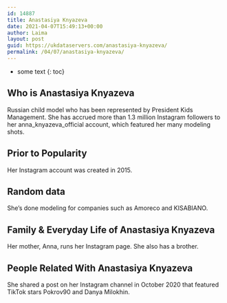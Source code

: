 ```yaml
---
id: 14887
title: Anastasiya Knyazeva
date: 2021-04-07T15:49:13+00:00
author: Laima
layout: post
guid: https://ukdataservers.com/anastasiya-knyazeva/
permalink: /04/07/anastasiya-knyazeva/
---
```


* some text
{: toc}


## Who is Anastasiya Knyazeva
                  
                  
                  
Russian child model who has been represented by President Kids Management. She has accrued more than 1.3 million Instagram followers to her anna_knyazeva_official account, which featured her many modeling shots. 
                  
              
            
              
            
                
                
                
## Prior to Popularity
                  
                  
                  
Her Instagram account was created in 2015.
                  
              
            
              
            
                
                
                
## Random data
                  
                  
                  
She&#8217;s done modeling for companies such as Amoreco and KISABIANO.
                  
              
            
              
            
                
                
                
## Family & Everyday Life of Anastasiya Knyazeva
                  
                  
                  
Her mother, Anna, runs her Instagram page. She also has a brother.
                  
              
            
              
            
                
                
                
## People Related With Anastasiya Knyazeva
                  
                  
                  
She shared a post on her Instagram channel in October 2020 that featured TikTok stars Pokrov90 and Danya Milokhin.
                  
              
            
              
            
                
              
            
              
              
            
            
              
            
          
          
          
